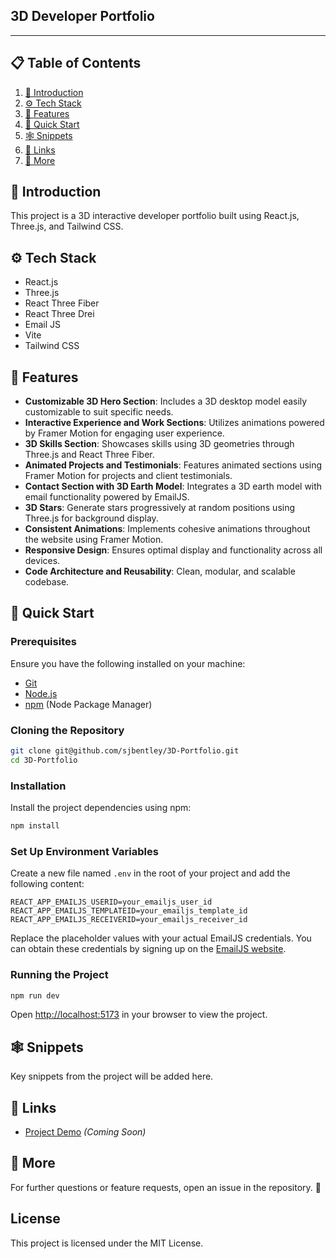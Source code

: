 ## 3D Developer Portfolio
---  

## 📋 Table of Contents

1. [🤖 Introduction](#introduction)
2. [⚙️ Tech Stack](#tech-stack)
3. [🔋 Features](#features)
4. [🤸 Quick Start](#quick-start)
5. [🕸️ Snippets](#snippets)
6. [🔗 Links](#links)
7. [🚀 More](#more)


## 🤖 Introduction

This project is a 3D interactive developer portfolio built using React.js, Three.js, and Tailwind CSS. 

## ⚙️ Tech Stack

- React.js
- Three.js
- React Three Fiber
- React Three Drei
- Email JS
- Vite
- Tailwind CSS

## 🔋 Features

- **Customizable 3D Hero Section**: Includes a 3D desktop model easily customizable to suit specific needs.
- **Interactive Experience and Work Sections**: Utilizes animations powered by Framer Motion for engaging user experience.
- **3D Skills Section**: Showcases skills using 3D geometries through Three.js and React Three Fiber.
- **Animated Projects and Testimonials**: Features animated sections using Framer Motion for projects and client testimonials.
- **Contact Section with 3D Earth Model**: Integrates a 3D earth model with email functionality powered by EmailJS.
- **3D Stars**: Generate stars progressively at random positions using Three.js for background display.
- **Consistent Animations**: Implements cohesive animations throughout the website using Framer Motion.
- **Responsive Design**: Ensures optimal display and functionality across all devices.
- **Code Architecture and Reusability**: Clean, modular, and scalable codebase.

## 🤸 Quick Start

### Prerequisites

Ensure you have the following installed on your machine:

- [Git](https://git-scm.com/)
- [Node.js](https://nodejs.org/en)
- [npm](https://www.npmjs.com/) (Node Package Manager)

### Cloning the Repository

```bash
git clone git@github.com/sjbentley/3D-Portfolio.git
cd 3D-Portfolio
```

### Installation

Install the project dependencies using npm:

```bash
npm install
```

### Set Up Environment Variables

Create a new file named `.env` in the root of your project and add the following content:

```env
REACT_APP_EMAILJS_USERID=your_emailjs_user_id
REACT_APP_EMAILJS_TEMPLATEID=your_emailjs_template_id
REACT_APP_EMAILJS_RECEIVERID=your_emailjs_receiver_id
```

Replace the placeholder values with your actual EmailJS credentials. You can obtain these credentials by signing up on the [EmailJS website](https://www.emailjs.com/).

### Running the Project

```bash
npm run dev
```

Open [http://localhost:5173](http://localhost:5173) in your browser to view the project.

## 🕸️ Snippets

Key snippets from the project will be added here.

## 🔗 Links

- [Project Demo](#) *(Coming Soon)*

## 🚀 More

For further questions or feature requests, open an issue in the repository. 🚀

## License

This project is licensed under the MIT License.
